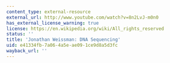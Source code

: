 ```yaml
---
content_type: external-resource
external_url: http://www.youtube.com/watch?v=8n2LvJ-m0n0
has_external_license_warning: true
license: https://en.wikipedia.org/wiki/All_rights_reserved
status: ''
title: 'Jonathan Weissman: DNA Sequencing'
uid: e41334fb-7a06-4a5e-ae09-1ce9d8a5d3fc
wayback_url: ''
---
```

